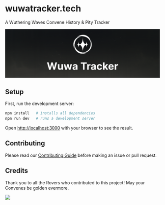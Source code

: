 # wuwatracker.tech

A Wuthering Waves Convene History &amp; Pity Tracker

<img src="./README-banner.png" />

## Setup

First, run the development server:

```bash
npm install   # installs all dependencies
npm run dev   # runs a development server
```

Open [http://localhost:3000](http://localhost:3000) with your browser to see the result.

## Contributing

Please read our [Contributing Guide](./CONTRIBUTING.md) before making an issue or pull request.

## Credits

Thank you to all the Rovers who contributed to this project! May your Convenes be golden evermore.

<a href="https://github.com/Luzefiru/wuwatracker/graphs/contributors">
  <img src="https://contrib.rocks/image?repo=Luzefiru/wuwatracker" />
</a>
